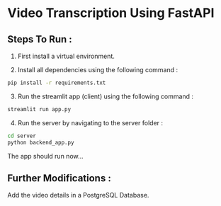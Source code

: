 # Video Transcription Using FastAPI

## Steps To Run :

1. First install a virtual environment.

2. Install all dependencies using the following command :

```bash
pip install -r requirements.txt
```

3. Run the streamlit app (client) using the following command :

```bash
streamlit run app.py
```

4. Run the server by navigating to the server folder :

```bash
cd server
python backend_app.py
```

The app should run now...

## Further Modifications :

Add the video details in a PostgreSQL Database.
